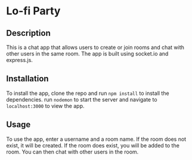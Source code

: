 # Lo-fi Party

## Description
This is a chat app that allows users to create or join rooms and chat with other users in the same room. The app is built using socket.io and express.js. 

## Installation
To install the app, clone the repo and run `npm install` to install the dependencies.
run `nodemon` to start the server and navigate to `localhost:3000` to view the app.

## Usage
To use the app, enter a username and a room name. If the room does not exist, it will be created. If the room does exist, you will be added to the room. You can then chat with other users in the room.
